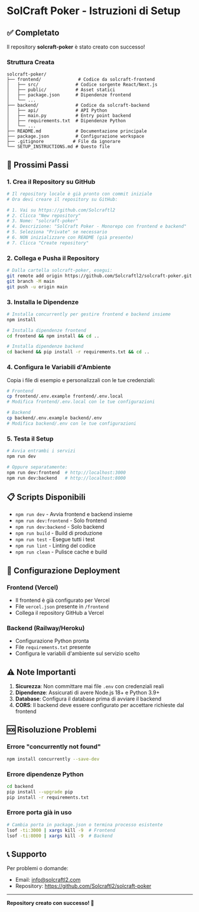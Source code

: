 # SolCraft Poker - Istruzioni di Setup

## ✅ Completato

Il repository **solcraft-poker** è stato creato con successo! 

### Struttura Creata

```
solcraft-poker/
├── frontend/              # Codice da solcraft-frontend
│   ├── src/              # Codice sorgente React/Next.js
│   ├── public/           # Asset statici
│   ├── package.json      # Dipendenze frontend
│   └── ...
├── backend/              # Codice da solcraft-backend  
│   ├── api/              # API Python
│   ├── main.py           # Entry point backend
│   ├── requirements.txt  # Dipendenze Python
│   └── ...
├── README.md             # Documentazione principale
├── package.json          # Configurazione workspace
├── .gitignore           # File da ignorare
└── SETUP_INSTRUCTIONS.md # Questo file
```

## 🚀 Prossimi Passi

### 1. Crea il Repository su GitHub

```bash
# Il repository locale è già pronto con commit iniziale
# Ora devi creare il repository su GitHub:

# 1. Vai su https://github.com/Solcraftl2
# 2. Clicca "New repository"
# 3. Nome: "solcraft-poker"
# 4. Descrizione: "SolCraft Poker - Monorepo con frontend e backend"
# 5. Seleziona "Private" se necessario
# 6. NON inizializzare con README (già presente)
# 7. Clicca "Create repository"
```

### 2. Collega e Pusha il Repository

```bash
# Dalla cartella solcraft-poker, esegui:
git remote add origin https://github.com/Solcraftl2/solcraft-poker.git
git branch -M main
git push -u origin main
```

### 3. Installa le Dipendenze

```bash
# Installa concurrently per gestire frontend e backend insieme
npm install

# Installa dipendenze frontend
cd frontend && npm install && cd ..

# Installa dipendenze backend
cd backend && pip install -r requirements.txt && cd ..
```

### 4. Configura le Variabili d'Ambiente

Copia i file di esempio e personalizzali con le tue credenziali:

```bash
# Frontend
cp frontend/.env.example frontend/.env.local
# Modifica frontend/.env.local con le tue configurazioni

# Backend
cp backend/.env.example backend/.env
# Modifica backend/.env con le tue configurazioni
```

### 5. Testa il Setup

```bash
# Avvia entrambi i servizi
npm run dev

# Oppure separatamente:
npm run dev:frontend  # http://localhost:3000
npm run dev:backend   # http://localhost:8000
```

## 📋 Scripts Disponibili

- `npm run dev` - Avvia frontend e backend insieme
- `npm run dev:frontend` - Solo frontend
- `npm run dev:backend` - Solo backend  
- `npm run build` - Build di produzione
- `npm run test` - Esegue tutti i test
- `npm run lint` - Linting del codice
- `npm run clean` - Pulisce cache e build

## 🔧 Configurazione Deployment

### Frontend (Vercel)
- Il frontend è già configurato per Vercel
- File `vercel.json` presente in `/frontend`
- Collega il repository GitHub a Vercel

### Backend (Railway/Heroku)
- Configurazione Python pronta
- File `requirements.txt` presente
- Configura le variabili d'ambiente sul servizio scelto

## ⚠️ Note Importanti

1. **Sicurezza**: Non committare mai file `.env` con credenziali reali
2. **Dipendenze**: Assicurati di avere Node.js 18+ e Python 3.9+
3. **Database**: Configura il database prima di avviare il backend
4. **CORS**: Il backend deve essere configurato per accettare richieste dal frontend

## 🆘 Risoluzione Problemi

### Errore "concurrently not found"
```bash
npm install concurrently --save-dev
```

### Errore dipendenze Python
```bash
cd backend
pip install --upgrade pip
pip install -r requirements.txt
```

### Errore porta già in uso
```bash
# Cambia porta in package.json o termina processo esistente
lsof -ti:3000 | xargs kill -9  # Frontend
lsof -ti:8000 | xargs kill -9  # Backend
```

## 📞 Supporto

Per problemi o domande:
- Email: info@solcraftl2.com
- Repository: https://github.com/Solcraftl2/solcraft-poker

---

**Repository creato con successo! 🎉**


